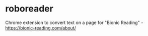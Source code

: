 # roboreader
Chrome extension to convert text on a page for "Bionic Reading" - https://bionic-reading.com/about/
